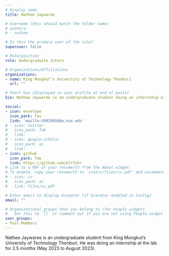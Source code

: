 ```yaml
---
# Display name
title: Nathee Jaywaree

# Username (this should match the folder name)
# authors:
# - nathee

# Is this the primary user of the site?
superuser: false

# Role/position
role: Undergraduate Intern

# Organizations/Affiliations
organizations:
- name: King Mongkut’s University of Technology Thonburi
  url: ""

# Short bio (displayed in user profile at end of posts)
bio: Nathee Jaywaree is an undergraduate student doing an internship at the lab for 2.5 months.

social:
- icon: envelope
  icon_pack: fas
  link: 'mailto:t0929856@u.nus.edu'
# - icon: twitter
#   icon_pack: fab
#   link: 
# - icon: google-scholar
#   icon_pack: ai
#   link: 
- icon: github
  icon_pack: fab
  link: https://github.com/eltfshr
# Link to a PDF of your resume/CV from the About widget.
# To enable, copy your resume/CV to `static/files/cv.pdf` and uncomment the lines below.
# - icon: cv
#   icon_pack: ai
#   link: files/cv.pdf

# Enter email to display Gravatar (if Gravatar enabled in Config)
email: ""

# Organizational groups that you belong to (for People widget)
#   Set this to `[]` or comment out if you are not using People widget.
user_groups:
- Past Members
---
```


Nathee Jaywaree is an undergraduate student from King Mongkut’s University of Technology Thonburi. He was doing an internship at the lab for 2.5 months (May 2023 to August 2023).

